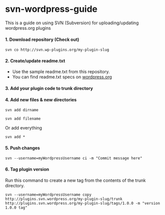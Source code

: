 # svn-wordpress-guide
This is a guide on using SVN (Subversion) for uploading/updating wordpress.org plugins

#### 1. Download repository (Check out)

```
svn co http://svn.wp-plugins.org/my-plugin-slug
```

#### 2. Create/update readme.txt
- Use the sample readme.txt from this repository.
- You can find readme.txt specs on [wordpress.org](https://developer.wordpress.org/plugins/wordpress-org/how-your-readme-txt-works/)

#### 3. Add your plugin code to trunk directory
#### 4. Add new files & new directories
```
svn add dirname
```
```
svn add filename
```
Or add everything
```
svn add *
```
#### 5. Push changes
```
svn --username=myWordpressUsername ci -m "Commit message here"
```
#### 6. Tag plugin version
Run this command to create a new tag from the contents of the trunk directory.
```
svn --username=myWordpressUsername copy http://plugins.svn.wordpress.org/my-plugin-slug/trunk http://plugins.svn.wordpress.org/my-plugin-slug/tags/1.0.0 -m "version 1.0.0 tag"
```